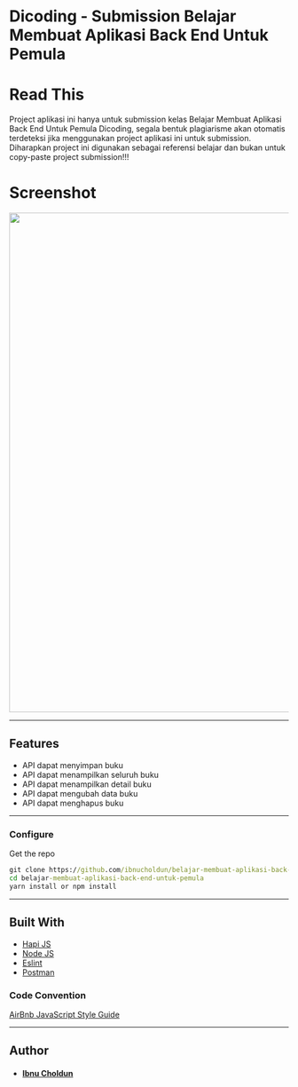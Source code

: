# Dicoding - Submission Belajar Membuat Aplikasi Back End Untuk Pemula


# Read This
Project aplikasi ini hanya untuk submission kelas Belajar Membuat Aplikasi Back End Untuk Pemula Dicoding, segala bentuk plagiarisme akan otomatis terdeteksi jika menggunakan project aplikasi ini untuk submission. Diharapkan project ini digunakan sebagai referensi belajar dan bukan untuk copy-paste project submission!!!
     
# Screenshot
<img src="https://user-images.githubusercontent.com/96803344/190858296-1493e9ca-76f2-47e9-aa51-05d9e9155c62.PNG"
     style="float: center; margin-right: 10px;"
     width="900" />

---

## Features

- API dapat menyimpan buku
- API dapat menampilkan seluruh buku
- API dapat menampilkan detail buku
- API dapat mengubah data buku
- API dapat menghapus buku

---

### Configure

Get the repo
```cmd
git clone https://github.com/ibnucholdun/belajar-membuat-aplikasi-back-end-untuk-pemula.git
cd belajar-membuat-aplikasi-back-end-untuk-pemula
yarn install or npm install
```

---

## Built With
- [Hapi JS](https://hapi.dev/)
- [Node JS](https://nodejs.org/en/)
- [Eslint](https://eslint.org/)
- [Postman](https://www.postman.com/)


### Code Convention
[AirBnb JavaScript Style Guide](https://github.com/airbnb/javascript)

---

## Author
* #### [Ibnu Choldun](https://www.linkedin.com/in/ibnu-choldun-19904322a/)
